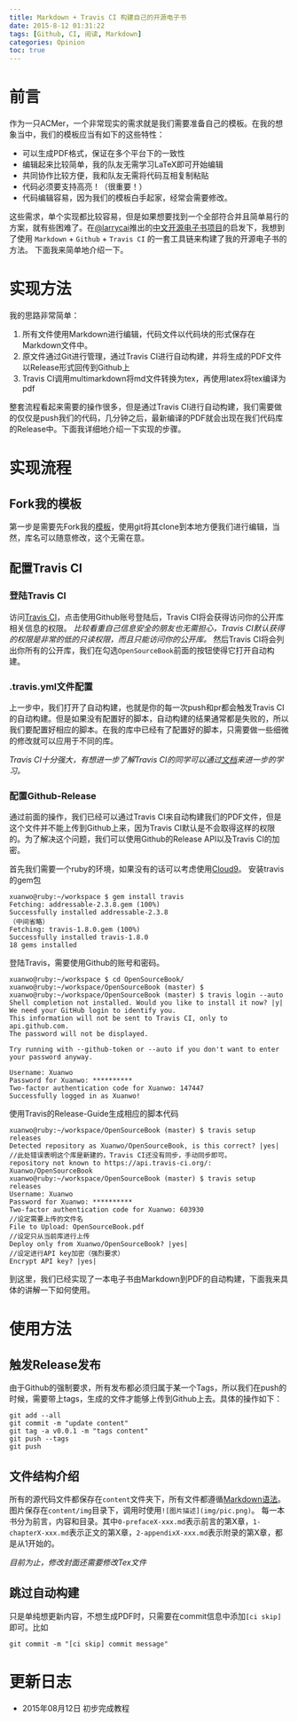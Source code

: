 ```yaml
---
title: Markdown + Travis CI 构建自己的开源电子书
date: 2015-8-12 01:31:22
tags: [Github, CI, 阅读, Markdown]
categories: Opinion
toc: true
---
```

# 前言
作为一只ACMer，一个非常现实的需求就是我们需要准备自己的模板。在我的想象当中，我们的模板应当有如下的这些特性：

- 可以生成PDF格式，保证在多个平台下的一致性
- 编辑起来比较简单，我的队友无需学习LaTeX即可开始编辑
- 共同协作比较方便，我和队友无需将代码互相复制粘贴
- 代码必须要支持高亮！（很重要！）
- 代码编辑容易，因为我们的模板白手起家，经常会需要修改。

这些需求，单个实现都比较容易，但是如果想要找到一个全部符合并且简单易行的方案，就有些困难了。在[@larrycai](http://www.larrycaiyu.com/)推出的[中文开源电子书项目](https://github.com/larrycai/kaiyuanbook)的启发下，我想到了使用 `Markdown` + `Github` + `Travis CI` 的一套工具链来构建了我的开源电子书的方法。
下面我来简单地介绍一下。

<!-- more -->

# 实现方法
我的思路非常简单：

1. 所有文件使用Markdown进行编辑，代码文件以代码块的形式保存在Markdown文件中。
1. 原文件通过Git进行管理，通过Travis CI进行自动构建，并将生成的PDF文件以Release形式回传到Github上
1. Travis CI调用multimarkdown将md文件转换为tex，再使用latex将tex编译为pdf

整套流程看起来需要的操作很多，但是通过Travis CI进行自动构建，我们需要做的仅仅是push我们的代码，几分钟之后，最新编译的PDF就会出现在我们代码库的Release中。下面我详细地介绍一下实现的步骤。

# 实现流程
## Fork我的模板
第一步是需要先Fork我的[模板](https://github.com/Xuanwo/OpenSourceBook)，使用git将其clone到本地方便我们进行编辑，当然，库名可以随意修改，这个无需在意。

## 配置Travis CI

### 登陆Travis CI

访问[Travis CI](https://travis-ci.org/)，点击使用Github账号登陆后，Travis CI将会获得访问你的公开库相关信息的权限。
*比较看重自己信息安全的朋友也无需担心，Travis CI默认获得的权限是非常的低的只读权限，而且只能访问你的公开库。*
然后Travis CI将会列出你所有的公开库，我们在勾选`OpenSourceBook`前面的按钮使得它打开自动构建。

### .travis.yml文件配置

上一步中，我们打开了自动构建，也就是你的每一次push和pr都会触发Travis CI的自动构建。但是如果没有配置好的脚本，自动构建的结果通常都是失败的，所以我们要配置好相应的脚本。在我的库中已经有了配置好的脚本，只需要做一些细微的修改就可以应用于不同的库。

*Travis CI十分强大，有想进一步了解Travis CI的同学可以通过[文档](http://docs.travis-ci.com/)来进一步的学习。*

### 配置Github-Release

通过前面的操作，我们已经可以通过Travis CI来自动构建我们的PDF文件，但是这个文件并不能上传到Github上来，因为Travis CI默认是不会取得这样的权限的。为了解决这个问题，我们可以使用Github的Release API以及Travis CI的加密。

首先我们需要一个ruby的环境，如果没有的话可以考虑使用[Cloud9](https://c9.io/)。
安装travis的gem包

```
xuanwo@ruby:~/workspace $ gem install travis
Fetching: addressable-2.3.8.gem (100%)
Successfully installed addressable-2.3.8
（中间省略）
Fetching: travis-1.8.0.gem (100%)
Successfully installed travis-1.8.0
18 gems installed

```
登陆Travis，需要使用Github的账号和密码。

```
xuanwo@ruby:~/workspace $ cd OpenSourceBook/
xuanwo@ruby:~/workspace/OpenSourceBook (master) $
xuanwo@ruby:~/workspace/OpenSourceBook (master) $ travis login --auto
Shell completion not installed. Would you like to install it now? |y|
We need your GitHub login to identify you.
This information will not be sent to Travis CI, only to api.github.com.
The password will not be displayed.

Try running with --github-token or --auto if you don't want to enter your password anyway.

Username: Xuanwo
Password for Xuanwo: **********
Two-factor authentication code for Xuanwo: 147447
Successfully logged in as Xuanwo!

```
使用Travis的Release-Guide生成相应的脚本代码

```
xuanwo@ruby:~/workspace/OpenSourceBook (master) $ travis setup releases
Detected repository as Xuanwo/OpenSourceBook, is this correct? |yes|
//此处错误表明这个库是新建的，Travis CI还没有同步，手动同步即可。
repository not known to https://api.travis-ci.org/: Xuanwo/OpenSourceBook
xuanwo@ruby:~/workspace/OpenSourceBook (master) $ travis setup releases
Username: Xuanwo
Password for Xuanwo: **********
Two-factor authentication code for Xuanwo: 603930
//设定需要上传的文件名
File to Upload: OpenSourceBook.pdf
//设定只从当前库进行上传
Deploy only from Xuanwo/OpenSourceBook? |yes|
//设定进行API key加密（强烈要求）
Encrypt API key? |yes|

```
到这里，我们已经实现了一本电子书由Markdown到PDF的自动构建，下面我来具体的讲解一下如何使用。

# 使用方法
## 触发Release发布
由于Github的强制要求，所有发布都必须归属于某一个Tags，所以我们在push的时候，需要带上tags，生成的文件才能够上传到Github上去。具体的操作如下：

```
git add --all
git commit -m "update content"
git tag -a v0.0.1 -m "tags content"
git push --tags
git push

```
## 文件结构介绍
所有的源代码文件都保存在`content`文件夹下，所有文件都遵循[Markdown语法](http://www.jianshu.com/p/q81RER)。图片保存在`content/img`目录下，调用时使用`![图片描述](img/pic.png)`。
每一本书分为前言，内容和目录。其中`0-prefaceX-xxx.md`表示前言的第X章，`1-chapterX-xxx.md`表示正文的第X章，`2-appendixX-xxx.md`表示附录的第X章，都是从1开始的。

*目前为止，修改封面还需要修改Tex文件*

## 跳过自动构建
只是单纯想更新内容，不想生成PDF时，只需要在commit信息中添加`[ci skip]`即可。比如

```
git commit -m "[ci skip] commit message"

```

# 更新日志
- 2015年08月12日 初步完成教程